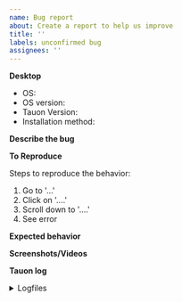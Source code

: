 ```yaml
---
name: Bug report
about: Create a report to help us improve
title: ''
labels: unconfirmed bug
assignees: ''
---
```


<!-- Please fill out as much as you can. Leave fields empty if not applicable. -->
<!-- Text between "<!––" and "––>" will be deleted from your finalized post. -->

**Desktop<!--(please complete the following information)-->**
- OS: <!-- e.g. Arch Linux/Windows/macOS -->
- OS version: <!-- e.g. rolling/11/15.2 -->
- Tauon Version: <!-- e.g. 7.9.0, see Menu->Settings->About -->
- Installation method: <!-- e.g. Flatpak/OS packager/portable binary/from source -->

**Describe the bug**
<!-- A clear and concise description of what the bug is. -->

**To Reproduce**

Steps to reproduce the behavior:
1. Go to '...'
2. Click on '....'
3. Scroll down to '....'
4. See error

**Expected behavior**
<!-- A clear and concise description of what you expected to happen. -->

**Screenshots/Videos**
<!-- If applicable, add screenshots/videos to help explain your problem. -->

**Tauon log**
<details><summary>Logfiles</summary>
<!-- 
 Misc -> Toggle Console, or press the ~ key on your keyboard to open the built-in console with the last 50 commands 
 On Linux and macOS you can launch the application via a terminal for a full log.
 If Tauon crashed, the recent logs are saved to tauon-crash.log in Tauon's User Data directory.
-->

<!--
```python
 Example Python stack trace
Traceback (most recent call last):
  File "/app/bin/tauon.py", line 359, in <module>
    exec(main)
  File "/app/bin/t_modules/t_main.py", line 4333, in <module>
    auto_scale()
  File "/app/bin/t_modules/t_main.py", line 4302, in auto_scale
    prefs.scale_want = window_size[0] / logical_size[0]
                       ~~~~~~~~~~~~~~~^~~~~~~~~~~~~~~~~
ZeroDivisionError: division by zero
```
-->
